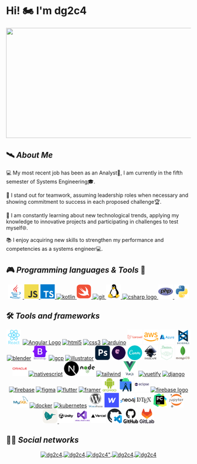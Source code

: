 # Hi! 🏍️ I'm dg2c4  
<p align="center" >
      <img align="lefth" src="https://github.com/user-attachments/assets/6dcef519-9730-484a-9bf4-7cf72f9de05a" width="800" height="300" />
</p>

## 🛰️ *About Me*
💻 My most recent job has been as an Analyst📅, I am currently in the fifth semester of Systems Engineering🎓. 

🌌 I stand out for teamwork, assuming leadership roles when necessary and showing commitment to success in each proposed challenge🏆.

🚀 I am constantly learning about new technological trends, applying my knowledge to innovative projects and participating in challenges to test myself🌐.

📚 I enjoy acquiring new skills to strengthen my performance and competencies as a systems engineer💻.

## 🎮 *Programming languages & Tools* 👾
<div align="center">
      <p>
            <a href="https://www.java.com" target="_blank" rel="noreferrer">
                  <img src="https://raw.githubusercontent.com/devicons/devicon/master/icons/java/java-original.svg" 
                        alt="java" width="40" height="40"/> </a> 
            <a href="https://developer.mozilla.org/en-US/docs/Web/JavaScript" target="_blank" rel="noreferrer"> 
                  <img src="https://raw.githubusercontent.com/devicons/devicon/master/icons/javascript/javascript-original.svg" 
                        alt="javascript" width="40" height="40"/> </a>  
            <a href="https://www.typescriptlang.org/" target="_blank" rel="noreferrer"> 
                  <img src="https://raw.githubusercontent.com/devicons/devicon/master/icons/typescript/typescript-original.svg" 
                        alt="typescript" width="40" height="40"/> </a> 
            <a href="https://kotlinlang.org" target="_blank" rel="noreferrer"> 
                  <img src="https://www.vectorlogo.zone/logos/kotlinlang/kotlinlang-icon.svg" 
                        alt="kotlin" width="40" height="40"/> </a>
            <a href="https://developer.apple.com/swift/" target="_blank" rel="noreferrer"> 
                  <img src="https://raw.githubusercontent.com/devicons/devicon/master/icons/swift/swift-original.svg" 
                        alt="swift" width="40" height="40"/> </a> 
            <a href="https://git-scm.com/" target="_blank" rel="noreferrer"> 
                  <img src="https://www.vectorlogo.zone/logos/git-scm/git-scm-icon.svg" 
                        alt="git" width="40" height="40"/> </a>
            <a href="https://www.linux.org/" target="_blank" rel="noreferrer"> 
                  <img src="https://github.com/devicons/devicon/blob/master/icons/linux/linux-original.svg" 
                        alt="linux" width="40" height="40"/> </a> 
            <a href="https://dotnet.microsoft.com/es-es/languages/csharp" target="_blank" rel="noreferrer">
                  <img src="https://cdn.jsdelivr.net/gh/devicons/devicon/icons/csharp/csharp-original.svg" 
                         alt="csharp logo" width="40" height="40"/> </a> 
            <a href="https://www.php.net" target="_blank" rel="noreferrer"> 
                  <img src="https://raw.githubusercontent.com/devicons/devicon/master/icons/php/php-original.svg" 
                        alt="php logo" width="40" height="40"/> </a>
            <a href="https://www.python.org/" target="_blank" rel="noreferrer">
                  <img src="https://raw.githubusercontent.com/devicons/devicon/master/icons/python/python-original.svg" 
                        alt="python logo" width="40" height="40"/> </a> 
      </p>
</div>

## 🛠 *Tools and frameworks*
<div align="center">
      <p>
      <a href="https://reactjs.org/" target="_blank" rel="noreferrer"> 
            <img src="https://raw.githubusercontent.com/devicons/devicon/master/icons/react/react-original-wordmark.svg" 
                  alt="react" width="40" height="40"/></a>
      <a href="https://angular.io" target="_blank" rel="noreferrer"> 
            <img src="https://angular.io/assets/images/logos/angular/angular.svg" height="40" alt="Angular Logo"
                  alt="angular" width="40" height="40"/></a>
       <a href="https://html5.org/" target="_blank" rel="noreferrer">
            <img src="https://cdn.jsdelivr.net/gh/devicons/devicon/icons/html5/html5-original.svg"
                  alt="html5" width="40" height="40"/></a> 
      <a href="https://www.w3.org/Style/CSS/Overview.en.html" target="_blank" rel="noreferrer">
            <img src="https://cdn.jsdelivr.net/gh/devicons/devicon/icons/css3/css3-original.svg"
                  alt="css3" width="40" height="40"/></a> 
      <a href="https://www.arduino.cc/" target="_blank" rel="noreferrer"> 
            <img src="https://cdn.worldvectorlogo.com/logos/arduino-1.svg" 
                  alt="arduino" width="40" height="40"/></a> 
      <a href="https://laravel.com/" target="_blank" rel="noreferrer"> 
            <img src="https://raw.githubusercontent.com/devicons/devicon/master/icons/laravel/laravel-original-wordmark.svg" 
                  alt="laravel" width="40" height="40"/></a> 
      <a href="https://aws.amazon.com" target="_blank" rel="noreferrer"> 
            <img src="https://github.com/devicons/devicon/blob/master/icons/amazonwebservices/amazonwebservices-plain-wordmark.svg" 
                  alt="aws" width="40" height="40"/></a> 
      <a href="https://azure.microsoft.com/en-in/" target="_blank" rel="noreferrer"> 
            <img src="https://github.com/devicons/devicon/blob/master/icons/azure/azure-original-wordmark.svg" 
                  alt="azure" width="40" height="40"/></a> 
      <a href="https://backbonejs.org" target="_blank" rel="noreferrer"> 
            <img src="https://raw.githubusercontent.com/devicons/devicon/master/icons/backbonejs/backbonejs-original-wordmark.svg" 
                  alt="backbonejs" width="40" height="40"/></a> 
      <a href="https://www.blender.org/" target="_blank" rel="noreferrer"> 
            <img src="https://download.blender.org/branding/community/blender_community_badge_white.svg" 
                  alt="blender" width="40" height="40"/></a> 
      <a href="https://getbootstrap.com" target="_white" rel="noreferrer"> 
            <img src="https://github.com/devicons/devicon/blob/master/icons/bootstrap/bootstrap-original-wordmark.svg" 
                  alt="bootstrap" width="40" height="40"/></a> 
      <a href="https://cloud.google.com" target="_blank" rel="noreferrer"> 
            <img src="https://www.vectorlogo.zone/logos/google_cloud/google_cloud-icon.svg" 
                  alt="gcp" width="40" height="40"/></a> 
      <a href="https://www.adobe.com/in/products/illustrator.html" target="_blank" rel="noreferrer"> 
            <img src="https://www.vectorlogo.zone/logos/adobe_illustrator/adobe_illustrator-icon.svg" 
                  alt="illustrator" width="40" height="40"/></a>
      <a href="https://www.photoshop.com/en" target="_blank" rel="noreferrer"> 
            <img src="https://github.com/devicons/devicon/blob/master/icons/photoshop/photoshop-plain.svg" 
                  alt="photoshop" width="40" height="40"/></a>
      <a href="https://www.adobe.com/co/products/aftereffects.html" target="_blank" rel="noreferrer"> 
            <img src="https://github.com/devicons/devicon/blob/master/icons/aftereffects/aftereffects-original.svg" 
                  alt="After Effects" width="40" height="40"/></a>
      <a href="https://www.canva.com/" target="_blank" rel="noreferrer"> 
            <img src="https://github.com/devicons/devicon/blob/master/icons/canva/canva-original.svg" 
                  alt="Canva" width="40" height="40"/></a>
      <a href="https://inkscape.app/" target="_blank" rel="noreferrer"> 
            <img src="https://github.com/devicons/devicon/blob/master/icons/inkscape/inkscape-original-wordmark.svg" 
                  alt="Inkscape" width="40" height="40"/></a>
      <a href="https://devicon.dev/" target="_blank" rel="noreferrer"> 
            <img src="https://github.com/devicons/devicon/blob/master/icons/devicon/devicon-line-wordmark.svg" 
                  alt="Devicon" width="40" height="40"/></a>
      <a href="https://www.mongodb.com/" target="_blank" rel="noreferrer"> 
            <img src="https://github.com/devicons/devicon/blob/master/icons/mongodb/mongodb-original-wordmark.svg" 
                  alt="MogoDB" width="40" height="40"/></a> 
      <a href="https://www.oracle.com/" target="_blank" rel="noreferrer"> 
            <img src="https://raw.githubusercontent.com/devicons/devicon/master/icons/oracle/oracle-original.svg" 
                  alt="oracle" width="40" height="40"/></a> 
      <a href="https://nativescript.org/" target="_blank" rel="noreferrer"> 
            <img src="https://raw.githubusercontent.com/detain/svg-logos/780f25886640cef088af994181646db2f6b1a3f8/svg/nativescript.svg" 
                  alt="nativescript" width="40" height="40"/></a> 
      <a href="https://nextjs.org/" target="_blank" rel="noreferrer"> 
            <img src="https://github.com/devicons/devicon/blob/master/icons/nextjs/nextjs-plain.svg" 
                  alt="nextjs" width="40" height="40"/></a> 
      <a href="https://nodejs.org" target="_blank" rel="noreferrer"> 
            <img src="https://raw.githubusercontent.com/devicons/devicon/master/icons/nodejs/nodejs-original-wordmark.svg" 
                  alt="nodejs" width="40" height="40"/></a> 
      <a href="https://tailwindcss.com/" target="_blank" rel="noreferrer"> 
            <img src="https://www.vectorlogo.zone/logos/tailwindcss/tailwindcss-icon.svg" 
                  alt="tailwind" width="40" height="40"/></a> 
      <a href="https://vuejs.org/" target="_blank" rel="noreferrer"> 
            <img src="https://raw.githubusercontent.com/devicons/devicon/master/icons/vuejs/vuejs-original-wordmark.svg" 
                  alt="vuejs" width="40" height="40"/></a> 
      <a href="https://vuetifyjs.com/en/" target="_blank" rel="noreferrer"> 
            <img src="https://bestofjs.org/logos/vuetify.svg" 
                  alt="vuetify" width="40" height="40"/></a>
      <a href="https://www.djangoproject.com/" target="_blank" rel="noreferrer">
            <img src="https://cdn.worldvectorlogo.com/logos/django.svg" 
                  alt="django" width="40" height="40"/></a>  
      <a href="https://firebase.google.com/" target="_blank" rel="noreferrer"> 
            <img src="https://www.vectorlogo.zone/logos/firebase/firebase-icon.svg" 
                  alt="firebase" width="40" height="40"/></a> 
      <a href="https://www.figma.com/" target="_blank" rel="noreferrer"> 
            <img src="https://www.vectorlogo.zone/logos/figma/figma-icon.svg" 
                  alt="figma" width="40" height="40"/></a>
      <a href="https://flutter.dev" target="_blank" rel="noreferrer"> 
            <img src="https://www.vectorlogo.zone/logos/flutterio/flutterio-icon.svg"
                  alt="flutter" width="40" height="40"/></a> 
      <a href="https://www.framer.com/" target="_blank" rel="noreferrer"> 
            <img src="https://www.vectorlogo.zone/logos/framer/framer-icon.svg" 
                  alt="framer" width="40" height="40"/></a> 
      <a href="https://www.android.com/" target="_blank" rel="noreferrer"> 
            <img src="https://github.com/devicons/devicon/blob/master/icons/android/android-plain-wordmark.svg"
                  alt="android" width="40" height="40"/></a>
      <a href="https://developer.android.com/" target="_blank" rel="noreferrer"> 
            <img src="https://github.com/devicons/devicon/blob/master/icons/androidstudio/androidstudio-original.svg"
                  alt="android studio" width="40" height="40"/></a>
      <a href="https://eclipseide.org/" target="_blank" rel="noreferrer"> 
            <img src="https://github.com/devicons/devicon/blob/master/icons/eclipse/eclipse-original-wordmark.svg"
                  alt="Eclipse" width="40" height="40"/></a>
      <a href="https://firebase.google.com/" target="_blank" rel="noreferrer"> 
            <img src="https://cdn.jsdelivr.net/gh/devicons/devicon/icons/firebase/firebase-plain-wordmark.svg"
                   alt="firebase logo" width="40" height="40"/></a>
      <a href="https://www.mysql.com/" target="_blank" rel="noreferrer"> 
            <img src="https://github.com/devicons/devicon/blob/master/icons/mysql/mysql-original-wordmark.svg"
                   alt="" width="40" height="40"/></a>
      <a href="https://www.docker.com/" target="_blank" rel="noreferrer">
            <img src="https://cdn.jsdelivr.net/gh/devicons/devicon/icons/docker/docker-plain-wordmark.svg"
                  alt="docker" width="40" height="40"/></a> 
      <a href="https://kubernetes.io/" target="_blank" rel="noreferrer">
            <img src="https://cdn.jsdelivr.net/gh/devicons/devicon/icons/kubernetes/kubernetes-plain.svg"
                  alt="kubernetes" width="40" height="40"/></a>
      <a href="https://wordpress.com/es/" target="_blank" rel="noreferrer">
            <img src="https://github.com/devicons/devicon/blob/master/icons/wordpress/wordpress-original.svg"
                  alt="github" width="40" height="40"/></a>
      <a href="https://webflow.com/" target="_blank" rel="noreferrer">
            <img src="https://github.com/devicons/devicon/blob/master/icons/webflow/webflow-original.svg"
                  alt="github" width="40" height="40"/></a>
      <a href="https://neo4j.com/" target="_blank" rel="noreferrer">
            <img src="https://github.com/devicons/devicon/blob/master/icons/neo4j/neo4j-original-wordmark.svg"
                  alt="neo4j" width="40" height="40"/></a>
      <a href="https://es.overleaf.com/project" target="_blank" rel="noreferrer">
            <img src="https://github.com/devicons/devicon/blob/master/icons/latex/latex-original.svg"
                  alt="latex" width="40" height="40"/></a>
      <a href="https://www.jetbrains.com/es-es/pycharm/" target="_blank" rel="noreferrer">
            <img src="https://github.com/devicons/devicon/blob/master/icons/pycharm/pycharm-original.svg"
                  alt="Pycharm" width="40" height="40"/></a>
      <a href="https://jupyter.org/" target="_blank" rel="noreferrer">
            <img src="https://github.com/devicons/devicon/blob/master/icons/jupyter/jupyter-original-wordmark.svg"
                  alt="jupyther" width="40" height="40"/></a>
      <a href="https://www.latex-project.org/" target="_blank" rel="noreferrer"> 
            <img src="https://github.com/tandpfun/skill-icons/blob/main/icons/LaTeX-Light.svg" 
                  alt="php logo" width="40" height="40"/> </a>
      <a href="https://unity.com/es" target="_blank" rel="noreferrer">
            <img src="https://github.com/devicons/devicon/blob/master/icons/unity/unity-original-wordmark.svg"
                  alt="unity" width="40" height="40"/></a>
      <a href="https://code.visualstudio.com/" target="_blank" rel="noreferrer">
            <img src="https://github.com/devicons/devicon/blob/master/icons/visualstudio/visualstudio-original-wordmark.svg"
                  alt="visual studio" width="40" height="40"/></a>
      <a href="https://vercel.com/" target="_blank" rel="noreferrer">
            <img src="https://github.com/devicons/devicon/blob/master/icons/vercel/vercel-original-wordmark.svg"
                  alt="vercel" width="40" height="40"/></a>
      <a href="https://github.com/features/codespaces" target="_blank" rel="noreferrer">
            <img src="https://github.com/devicons/devicon/blob/master/icons/githubcodespaces/githubcodespaces-original.svg"
                  alt="github codespaces" width="40" height="40"/></a>
      <a href="https://github.com/" target="_blank" rel="noreferrer">
            <img src="https://github.com/devicons/devicon/blob/master/icons/github/github-original-wordmark.svg" 
                  alt="github" width="40" height="40"/></a>
      <a href="https://gitlab.com/" target="_blank" rel="noreferrer">
            <img src="https://github.com/devicons/devicon/blob/master/icons/gitlab/gitlab-original-wordmark.svg" 
                  alt="gitlab" width="40" height="40"/></a>
       </p>
</div>

## 👨‍💻 *Social networks*
<div align="center">
        <p>
            <a href="https://www.instagram.com/dg2c4/" target="blank">
                  <img align="center" src="https://raw.githubusercontent.com/rahuldkjain/github-profile-readme-generator/master/src/images/icons/Social/instagram.svg" 
                        alt="dg2c4" height="30" width="40" /> </a>
            <a href="https://www.discordapp.com/users/daid2904" target="blank">
                  <img align="center" src="https://raw.githubusercontent.com/rahuldkjain/github-profile-readme-generator/master/src/images/icons/Social/discord.svg"
                        alt="dg2c4" height="30" width="40" /> </a>
            <a href="https://linkedin.com/in/https://www.linkedin.com/in/david-chaves-gutierrez-2920342ab/" target="blank">
                  <img align="center" src="https://raw.githubusercontent.com/rahuldkjain/github-profile-readme-generator/master/src/images/icons/Social/linked-in-alt.svg" 
                        alt=dg2c4" height="30" width="40" /> </a>   
            <a href="https://stackoverflow.com/users/22633162/dg2c4" target="blank">
                  <img align="center" src="https://raw.githubusercontent.com/rahuldkjain/github-profile-readme-generator/master/src/images/icons/Social/stack-overflow.svg" 
                        alt="dg2c4" height="30" width="40" /> </a>
            <a href="https://twitter.com/dg2c4" target="blank">
                  <img align="center" src="https://raw.githubusercontent.com/rahuldkjain/github-profile-readme-generator/master/src/images/icons/Social/twitter.svg" 
                        alt="dg2c4" height="30" width="40" /> </a>
        </p>
</div>
